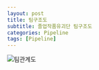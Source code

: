 ```yaml
---
layout: post
title: 팀구조도
subtitle: 졸업작품유괴단 팀구조도
categories: Pipeline
tags: [Pipeline]
---
```


![팀관계도](https://github.com/OvenTD/OvenTD.github.io/assets/155340997/d5ab4483-1d03-4fa4-aa80-2f3e09a7dfc5)
